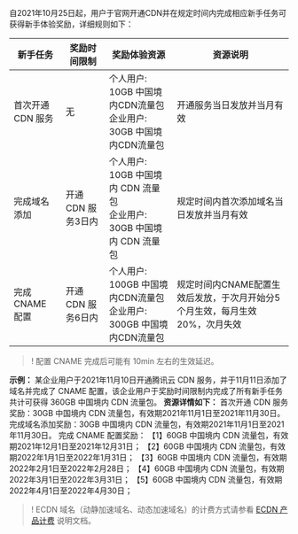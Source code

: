 自2021年10月25日起，用户于官网开通CDN并在规定时间内完成相应新手任务可获得新手体验奖励，详细规则如下：

| 新手任务          | 奖励时间限制       | 奖励体验资源                                                 | 资源说明                                                     |
| ----------------- | ------------------ | ------------------------------------------------------------ | ------------------------------------------------------------ |
| 首次开通 CDN 服务 | 无                 | 个人用户: 10GB 中国境内CDN流量包<br>企业用户: 30GB 中国境内CDN流量包 | 开通服务当日发放并当月有效                                   |
| 完成域名添加      | 开通 CDN 服务3日内 | 个人用户: 10GB 中国境内 CDN 流量包<br>企业用户: 30GB 中国境内 CDN 流量包 | 规定时间内首次添加域名当日发放并当月有效                     |
| 完成 CNAME 配置   | 开通 CDN 服务6日内 | 个人用户: 100GB 中国境内CDN流量包<br>企业用户: 300GB 中国境内CDN流量包 | 规定时间内CNAME配置生效后发放，于次月开始分5个月生效，每月生效20%，次月失效 |

>! 配置 CNAME 完成后可能有 10min 左右的生效延迟。

**示例：**
某企业用户于2021年11月10日开通腾讯云 CDN 服务，并于11月11日添加了域名并完成了 CNAME 配置，该企业用户于奖励时间限制内完成了所有新手任务共计可获得 360GB 中国境内 CDN 流量包。
**资源详情如下：**
首次开通 CDN 服务奖励：30GB 中国境内 CDN 流量包，有效期2021年11月1日至2021年11月30日。
完成域名添加奖励：30GB 中国境内 CDN 流量包，有效期2021年11月1日至2021年11月30日。
完成 CNAME 配置奖励：
【1】60GB 中国境内 CDN 流量包，有效期2021年12月1日至2021年12月31日；
【2】60GB 中国境内 CDN 流量包，有效期2022年1月1日至2022年1月31日；
【3】60GB 中国境内 CDN 流量包，有效期2022年2月1日至2022年2月28日；
【4】60GB 中国境内 CDN 流量包，有效期2022年3月1日至2022年3月31日；
【5】60GB 中国境内 CDN 流量包，有效期2022年4月1日至2022年4月30日；


>! ECDN 域名（动静加速域名、动态加速域名）的计费方式请参看 [ECDN 产品计费](https://cloud.tencent.com/document/product/570/10979) 说明文档。
